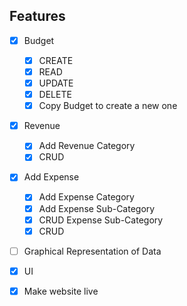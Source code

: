 ## Features

- [x] Budget

  - [x] CREATE
  - [x] READ
  - [x] UPDATE
  - [x] DELETE
  - [x] Copy Budget to create a new one

- [x] Revenue

  - [x] Add Revenue Category
  - [x] CRUD

- [x] Add Expense

  - [x] Add Expense Category
  - [x] Add Expense Sub-Category
  - [x] CRUD Expense Sub-Category
  - [x] CRUD

- [ ] Graphical Representation of Data

- [x] UI

- [x] Make website live
